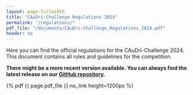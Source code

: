 ```yaml
---
layout: page-fullwidth
title: "CAuDri-Challenge Regulations 2024"
permalink: "/regulations/"
pdf_file: "/documents/CAuDri-Challenge_Regulations_2024.pdf"
header: no
---
```


Here you can find the official regulations for the CAuDri-Challenge 2024. \
This document contains all rules and guidelines for the competition. 

**There might be a more recent version available. You can always find the latest release on our [GitHub repository](https://github.com/CAuDri/regulations/releases/latest).**

{% pdf {{ page.pdf_file }} no_link height=1200px %}